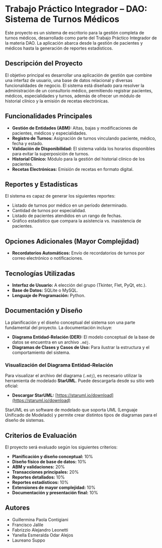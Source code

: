 # Trabajo Práctico Integrador – DAO: Sistema de Turnos Médicos

Este proyecto es un sistema de escritorio para la gestión completa de turnos médicos, desarrollado como parte del Trabajo Práctico Integrador de la materia DAO. La aplicación abarca desde la gestión de pacientes y médicos hasta la generación de reportes estadísticos.

## Descripción del Proyecto

El objetivo principal es desarrollar una aplicación de gestión que combine una interfaz de usuario, una base de datos relacional y diversas funcionalidades de negocio. El sistema está diseñado para resolver la administración de un consultorio médico, permitiendo registrar pacientes, médicos, especialidades y turnos, además de ofrecer un módulo de historial clínico y la emisión de recetas electrónicas.

## Funcionalidades Principales

*   **Gestión de Entidades (ABM):** Altas, bajas y modificaciones de pacientes, médicos y especialidades.
*   **Registro de Turnos:** Asignación de turnos vinculando paciente, médico, fecha y estado.
*   **Validación de Disponibilidad:** El sistema valida los horarios disponibles para evitar la superposición de turnos.
*   **Historial Clínico:** Módulo para la gestión del historial clínico de los pacientes.
*   **Recetas Electrónicas:** Emisión de recetas en formato digital.

## Reportes y Estadísticas

El sistema es capaz de generar los siguientes reportes:

*   Listado de turnos por médico en un período determinado.
*   Cantidad de turnos por especialidad.
*   Listado de pacientes atendidos en un rango de fechas.
*   Gráfico estadístico que compara la asistencia vs. inasistencia de pacientes.

## Opciones Adicionales (Mayor Complejidad)

*   **Recordatorios Automáticos:** Envío de recordatorios de turnos por correo electrónico o notificaciones.

## Tecnologías Utilizadas

*   **Interfaz de Usuario:** A elección del grupo (Tkinter, Flet, PyQt, etc.).
*   **Base de Datos:** SQLite o MySQL.
*   **Lenguaje de Programación:** Python.

## Documentación y Diseño

La planificación y el diseño conceptual del sistema son una parte fundamental del proyecto. La documentación incluye:

*   **Diagrama Entidad-Relación (DER):** El modelo conceptual de la base de datos se encuentra en un archivo `.mdj`.
*   **Diagramas de Clases y Casos de Uso:** Para ilustrar la estructura y el comportamiento del sistema.

### Visualización del Diagrama Entidad-Relación

Para visualizar el archivo del diagrama (`.mdj`), es necesario utilizar la herramienta de modelado **StarUML**. Puede descargarla desde su sitio web oficial:

*   **Descargar StarUML:** [https://staruml.io/download](https://staruml.io/download)

StarUML es un software de modelado que soporta UML (Lenguaje Unificado de Modelado) y permite crear distintos tipos de diagramas para el diseño de sistemas.

## Criterios de Evaluación

El proyecto será evaluado según los siguientes criterios:

*   **Planificación y diseño conceptual:** 10%
*   **Diseño físico de base de datos:** 10%
*   **ABM y validaciones:** 20%
*   **Transacciones principales:** 20%
*   **Reportes detallados:** 10%
*   **Reportes estadísticos:** 10%
*   **Extensiones de mayor complejidad:** 10%
*   **Documentación y presentación final:** 10%

## Autores

*	Guillermina Paola Contigiani
*	Francisco Jalile
*	Fabrizzio Alejandro Leonetti
*	Yanella Esmeralda Odar Alejos
*	Laureano Suppo